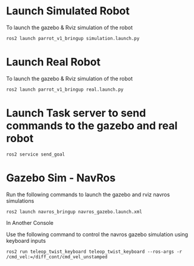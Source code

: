 # Launch Simulated Robot
To launch the gazebo & Rviz simulation of the robot
~~~
ros2 launch parrot_v1_bringup simulation.launch.py
~~~

# Launch Real Robot
To launch the gazebo & Rviz simulation of the robot
~~~
ros2 launch parrot_v1_bringup real.launch.py
~~~

# Launch Task server to send commands to the gazebo and real robot
~~~
ros2 service send_goal
~~~

# Gazebo Sim - NavRos
Run the following commands to launch the gazebo and rviz navros simulations
```
ros2 launch navros_bringup navros_gazebo.launch.xml
```
In Another Console

Use the following command to control the navros gazebo simulation using keyboard inputs
```
ros2 run teleop_twist_keyboard teleop_twist_keyboard --ros-args -r /cmd_vel:=/diff_cont/cmd_vel_unstamped
```
